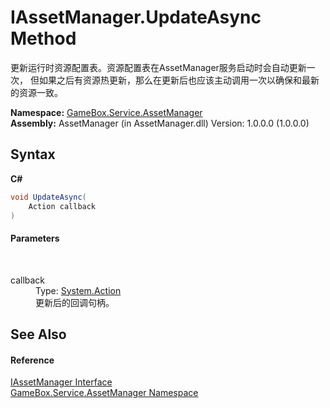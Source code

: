 # IAssetManager.UpdateAsync Method 
 

更新运行时资源配置表。资源配置表在AssetManager服务启动时会自动更新一次， 但如果之后有资源热更新，那么在更新后也应该主动调用一次以确保和最新的资源一致。

**Namespace:**&nbsp;<a href="cc6873e1-22bd-dc21-74c4-6be6dc11bacf">GameBox.Service.AssetManager</a><br />**Assembly:**&nbsp;AssetManager (in AssetManager.dll) Version: 1.0.0.0 (1.0.0.0)

## Syntax

**C#**<br />
``` C#
void UpdateAsync(
	Action callback
)
```


#### Parameters
&nbsp;<dl><dt>callback</dt><dd>Type: <a href="http://msdn2.microsoft.com/zh-cn/library/bb534741" target="_blank">System.Action</a><br />更新后的回调句柄。</dd></dl>

## See Also


#### Reference
<a href="7293e968-5441-38bb-6e60-4e5ac97de685">IAssetManager Interface</a><br /><a href="cc6873e1-22bd-dc21-74c4-6be6dc11bacf">GameBox.Service.AssetManager Namespace</a><br />
